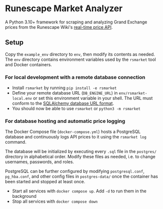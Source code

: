 # Runescape Market Analyzer

A Python 3.10+ framework for scraping and analyzing Grand Exchange prices from the Runescape Wiki's [real-time price API](https://oldschool.runescape.wiki/w/RuneScape:Real-time_Prices).

## Setup

Copy the `example_env` directory to `env`, then modify its contents as needed.
The `env` directory contains environment variables used by the `rsmarket` tool
and Docker containers.

### For local development with a remote database connection

- Install `rsmarket` by running `pip install -e rsmarket`
- Define your remote database URL (`DB_ENGINE_URL`) in `env/rsmarket-local.env`
  or set this environment variable in your shell. The URL must conform
  to the [SQLAlchemy database URL format](https://docs.sqlalchemy.org/en/20/core/engines.html).
- You should now be able to use `rsmarket` or `python3 -m rsmarket`

### For database hosting and automatic price logging

The Docker Compose file (`docker-compose.yml`) hosts a PostgreSQL database
and continuously logs API prices to it using the `rsmarket log` command.

The database will be initialized by executing every `.sql` file in the
`postgres/` directory in alphabetical order. Modify these files as needed, i.e.
to change usernames, passwords, and roles.

PostgreSQL can be further configured by modifying `postgresql.conf`,
`pg_hba.conf`, and other config files in `postgres-data/` once the container
has been started and stopped at least once.

- Start all services with `docker compose up`. Add `-d` to run them in the background
- Stop all services with `docker compose down`
